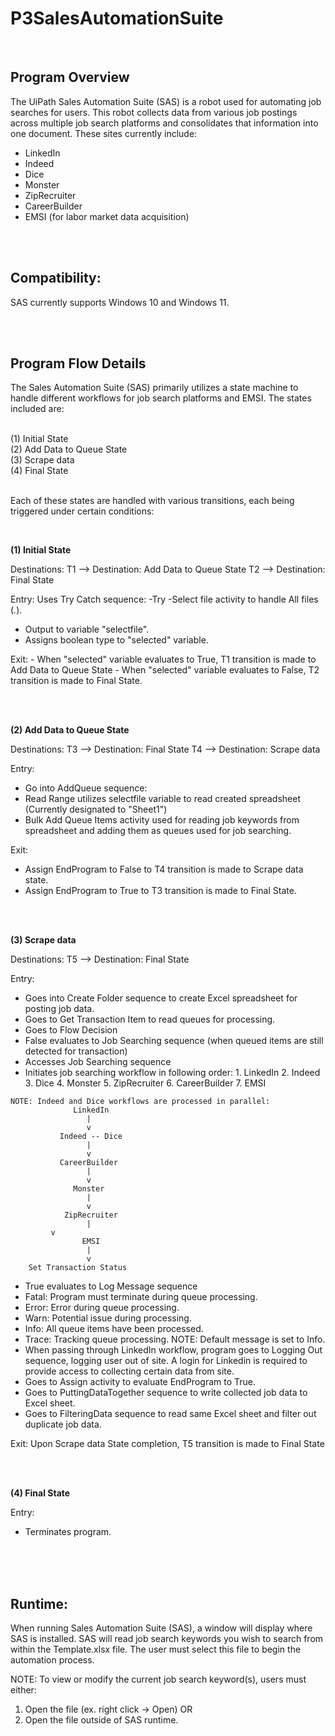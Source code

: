 # P3SalesAutomationSuite

<br>
	
## Program Overview

The UiPath Sales Automation Suite (SAS) is a robot used for automating job searches for users. This robot collects data from various job postings across multiple job search platforms and consolidates that information into one document.
These sites currently include:
 - LinkedIn
 - Indeed
 - Dice
 - Monster
 - ZipRecruiter
 - CareerBuilder
 - EMSI (for labor market data acquisition)

<br>
<br>

## Compatibility:

SAS currently supports Windows 10 and Windows 11. 

<br>
<br>

## Program Flow Details

The Sales Automation Suite (SAS) primarily utilizes a state machine to handle different workflows for job search platforms and EMSI. The states included are:
<br>
<br>

(1) Initial State
<br>
(2) Add Data to Queue State
<br>
(3) Scrape data
<br>
(4) Final State
<br>
<br>

Each of these states are handled with various transitions, each being triggered under certain conditions:

<br>

<b>(1) Initial State</b>

Destinations:
T1 --> Destination: Add Data to Queue State
T2 --> Destination: Final State

Entry:
Uses Try Catch sequence:
-Try 
 -Select file activity to handle All files (*.*).
  - Output to variable "selectfile".
   - Assigns boolean type to "selected" variable.

Exit:
    - When "selected" variable evaluates to True, T1 transition is made to Add Data to Queue State
    - When "selected" variable evaluates to False, T2 transition is made to Final State.

<br>
<br>

<b>(2) Add Data to Queue State</b>
<br>

Destinations:
T3 --> Destination: Final State
T4 --> Destination: Scrape data

Entry:
- Go into AddQueue sequence:
 - Read Range utilizes selectfile variable to read created spreadsheet (Currently designated to "Sheet1")
 - Bulk Add Queue Items activity used for reading job keywords from spreadsheet and adding them as queues used for job searching.

Exit:
- Assign EndProgram to False to T4 transition is made to Scrape data state.
- Assign EndProgram to True to T3 transition is made to Final State.

<br>
<br>

<b>(3) Scrape data</b>

Destinations:
T5 --> Destination: Final State

Entry:
- Goes into Create Folder sequence to create Excel spreadsheet for posting job data.
- Goes to Get Transaction Item to read queues for processing.
- Goes to Flow Decision
 - False evaluates to Job Searching sequence (when queued items are still detected for transaction)
  - Accesses Job Searching sequence
   - Initiates job searching workflow in following order:
    1. LinkedIn
    2. Indeed
    3. Dice
    4. Monster
    5. ZipRecruiter
    6. CareerBuilder
    7. EMSI
    
    NOTE: Indeed and Dice workflows are processed in parallel:
                  LinkedIn
                     |
                     v
               Indeed -- Dice
                     |
                     v
               CareerBuilder
                     |
                     v
                  Monster
                     |
                     v
                ZipRecruiter
                     |
		     v
                    EMSI
                     |
                     v
	    Set Transaction Status

 - True evaluates to Log Message sequence 
  - Fatal: Program must terminate during queue processing.
  - Error: Error during queue processing.
  - Warn: Potential issue during processing.
  - Info: All queue items have been processed.
  - Trace: Tracking queue processing.
  NOTE: Default message is set to Info.
- When passing through LinkedIn workflow, program goes to Logging Out sequence, logging user out of site. A login for Linkedin is required to provide access to collecting certain data from site.
- Goes to Assign activity to evaluate EndProgram to True.
- Goes to PuttingDataTogether sequence to write collected job data to Excel sheet. 
- Goes to FilteringData sequence to read same Excel sheet and filter out duplicate job data. 

Exit: 
Upon Scrape data State completion, T5 transition is made to Final State

<br>
<br>

<b>(4) Final State</b>

Entry:
- Terminates program.

<br>
<br>
<br>

## Runtime:
When running Sales Automation Suite (SAS), a window will display where SAS is installed. SAS will read job search keywords you wish to search from within the Template.xlsx file. The user must select this file to begin the automation process.

NOTE: To view or modify the current job search keyword(s), users must either:
 1. Open the file (ex. right click -> Open)
 OR
 2. Open the file outside of SAS runtime.
